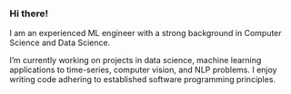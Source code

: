 ### Hi there!

I am an experienced ML engineer with a strong background in Computer Science and Data Science.  

<!--
**nizamphoenix/nizamphoenix** is a ✨ _special_ ✨ repository because its `README.md` (this file) appears on your GitHub profile.
-->


I’m currently working on projects in data science, machine learning applications to time-series, computer vision, and NLP problems. 
I enjoy writing code adhering to established software programming principles.
